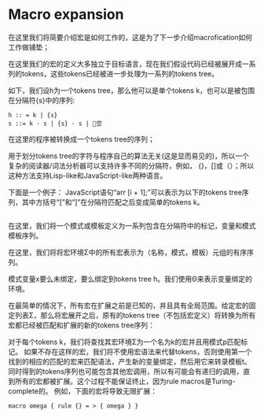 # Macro expansion
在这里我们将简要介绍宏是如何工作的，这是为了下一步介绍macrofication如何工作做铺垫；

在这里我们的宏的定义大多独立于目标语言，现在我们假设代码已经被展开成一系列的tokens，这些tokens已经被进一步处理为一系列的tokens tree。

如下，我们设h为一个tokens tree，那么他可以是单个tokens k，也可以是被包围在分隔符{s}中的序列:
```
h :: = k | {s}
s ::= k · s | {s} · s | 空
```
在这里的程序被转换成一个tokens tree的序列；

用于划分tokens tree的字符与程序自己的算法无关(这是显而易见的)，所以一个复杂的阅读器/词法分析器可以支持许多不同的分隔符，例如， {}，[]或（）；所以这种方法支持Lisp-like和JavaScript-like两种语言。

下面是一个例子：
JavaScript语句“arr [i + 1];”可以表示为以下的tokens tree序列，其中方括号“[”和“]”在分隔符匹配之后变成简单的tokens k。
```

```

在这里，我们将一个模式或模板定义为一系列包含在分隔符中的标记，变量和模式模板序列。

在这里，我们将将宏环境Σ中的所有宏表示为（名称，模式，模板）元组的有序序列。
` `

模式变量x要么未绑定，要么绑定到tokens tree h。我们使用Θ来表示变量绑定的环境。
` `

在最简单的情况下，所有宏在扩展之前是已知的，并且具有全局范围。给定宏的固定列表Σ，那么将宏展开之后，原有的tokens tree（不包括宏定义）将转换为所有宏都已经被匹配和扩展的新的tokens tree序列：

对于每个tokens k，我们将查找其宏环境Σ为一个名为k的宏并且用模式p匹配标记。 如果不存在这样的宏，我们将不使用宏语法来代替tokens，否则使用第一个找到的相应的匹配的宏来匹配语法，产生新的变量绑定，然后用它来转录模板t。同时得到的tokens序列也可能包含其他宏调用，所以有可能会有递归的调用，直到所有的宏都被扩展。这个过程不能保证终止，因为rule macros是Turing-complete的。
例如，下面的宏将导致无限扩展：
```
macro omega { rule {} = > { omega } }
```
















